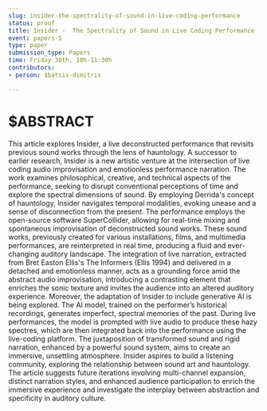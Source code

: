 ```yaml
---
slug: insider-the-spectrality-of-sound-in-live-coding-performance
status: proof
title: Insider -  The Spectrality of Sound in Live Coding Performance
event: papers-5
type: paper
submission_type: Papers
time: Friday 30th, 10h-11:30h
contributors:
- person: $batsis-dimitris

---
```


# $ABSTRACT

This article explores Insider, a live deconstructed performance that revisits previous sound works
through the lens of hauntology. A successor to earlier research, Insider is a new artistic venture at the
intersection of live coding audio improvisation and emotionless performance narration. The work
examines philosophical, creative, and technical aspects of the performance, seeking to disrupt
conventional perceptions of time and explore the spectral dimensions of sound. By employing
Derrida's concept of hauntology, Insider navigates temporal modalities, evoking unease and a sense
of disconnection from the present. The performance employs the open-source software
SuperCollider, allowing for real-time mixing and spontaneous improvisation of deconstructed sound
works. These sound works, previously created for various installations, films, and multimedia
performances, are reinterpreted in real time, producing a fluid and ever-changing auditory landscape.
The integration of live narration, extracted from Bret Easton Ellis's The Informers (Ellis 1994) and
delivered in a detached and emotionless manner, acts as a grounding force amid the abstract audio
improvisation, introducing a contrasting element that enriches the sonic texture and invites the
audience into an altered auditory experience. Moreover, the adaptation of Insider to include
generative AI is being explored. The AI model, trained on the performer’s historical recordings,
generates imperfect, spectral memories of the past. During live performances, the model is prompted
with live audio to produce these hazy spectres, which are then integrated back into the performance
using the live-coding platform. The juxtaposition of transformed sound and rigid narration, enhanced
by a powerful sound system, aims to create an immersive, unsettling atmosphere. Insider aspires to
build a listening community, exploring the relationship between sound art and hauntology. The
article suggests future iterations involving multi-channel expansion, distinct narration styles, and
enhanced audience participation to enrich the immersive experience and investigate the interplay
between abstraction and specificity in auditory culture.

